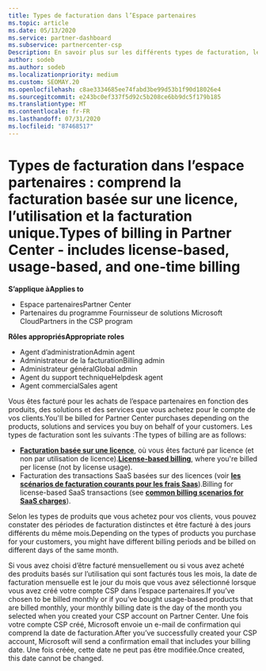 ```yaml
---
title: Types de facturation dans l’Espace partenaires
ms.topic: article
ms.date: 05/13/2020
ms.service: partner-dashboard
ms.subservice: partnercenter-csp
Description: En savoir plus sur les différents types de facturation, les périodes de facturation et les dates de facturation que vous pouvez voir dans l’espace partenaires.
author: sodeb
ms.author: sodeb
ms.localizationpriority: medium
ms.custom: SEOMAY.20
ms.openlocfilehash: c8ae3334685ee74fabd3be99d53b1f90d18026e4
ms.sourcegitcommit: e243bc0ef337f5d92c5b208ce6bb9dc5f179b185
ms.translationtype: MT
ms.contentlocale: fr-FR
ms.lasthandoff: 07/31/2020
ms.locfileid: "87468517"
---
```

# <a name="types-of-billing-in-partner-center---includes-license-based-usage-based-and-one-time-billing"></a><span data-ttu-id="c9ce3-103">Types de facturation dans l’espace partenaires : comprend la facturation basée sur une licence, l’utilisation et la facturation unique.</span><span class="sxs-lookup"><span data-stu-id="c9ce3-103">Types of billing in Partner Center - includes license-based, usage-based, and one-time billing</span></span>

<span data-ttu-id="c9ce3-104">**S’applique à**</span><span class="sxs-lookup"><span data-stu-id="c9ce3-104">**Applies to**</span></span>

- <span data-ttu-id="c9ce3-105">Espace partenaires</span><span class="sxs-lookup"><span data-stu-id="c9ce3-105">Partner Center</span></span>
- <span data-ttu-id="c9ce3-106">Partenaires du programme Fournisseur de solutions Microsoft Cloud</span><span class="sxs-lookup"><span data-stu-id="c9ce3-106">Partners in the CSP program</span></span>

<span data-ttu-id="c9ce3-107">**Rôles appropriés**</span><span class="sxs-lookup"><span data-stu-id="c9ce3-107">**Appropriate roles**</span></span>

- <span data-ttu-id="c9ce3-108">Agent d’administration</span><span class="sxs-lookup"><span data-stu-id="c9ce3-108">Admin agent</span></span>
- <span data-ttu-id="c9ce3-109">Administrateur de la facturation</span><span class="sxs-lookup"><span data-stu-id="c9ce3-109">Billing admin</span></span>
- <span data-ttu-id="c9ce3-110">Administrateur général</span><span class="sxs-lookup"><span data-stu-id="c9ce3-110">Global admin</span></span>
- <span data-ttu-id="c9ce3-111">Agent du support technique</span><span class="sxs-lookup"><span data-stu-id="c9ce3-111">Helpdesk agent</span></span>
- <span data-ttu-id="c9ce3-112">Agent commercial</span><span class="sxs-lookup"><span data-stu-id="c9ce3-112">Sales agent</span></span>

<span data-ttu-id="c9ce3-113">Vous êtes facturé pour les achats de l’espace partenaires en fonction des produits, des solutions et des services que vous achetez pour le compte de vos clients.</span><span class="sxs-lookup"><span data-stu-id="c9ce3-113">You'll be billed for Partner Center purchases depending on the products, solutions and services you buy on behalf of your customers.</span></span> <span data-ttu-id="c9ce3-114">Les types de facturation sont les suivants :</span><span class="sxs-lookup"><span data-stu-id="c9ce3-114">The types of billing are as follows:</span></span>

- <span data-ttu-id="c9ce3-115">[**Facturation basée sur une licence**](license-based-billing.md), où vous êtes facturé par licence (et non par utilisation de licence).</span><span class="sxs-lookup"><span data-stu-id="c9ce3-115">[**License-based billing**](license-based-billing.md), where you're billed per license (not by license usage).</span></span>
- <span data-ttu-id="c9ce3-116">Facturation des transactions SaaS basées sur des licences (voir [**les scénarios de facturation courants pour les frais Saas**](common-billing-scenarios-saas.md)).</span><span class="sxs-lookup"><span data-stu-id="c9ce3-116">Billing for license-based SaaS transactions (see [**common billing scenarios for SaaS charges**](common-billing-scenarios-saas.md)).</span></span>

<span data-ttu-id="c9ce3-117">Selon les types de produits que vous achetez pour vos clients, vous pouvez constater des périodes de facturation distinctes et être facturé à des jours différents du même mois.</span><span class="sxs-lookup"><span data-stu-id="c9ce3-117">Depending on the types of products you purchase for your customers, you might have different billing periods and be billed on different days of the same month.</span></span>

<span data-ttu-id="c9ce3-118">Si vous avez choisi d’être facturé mensuellement ou si vous avez acheté des produits basés sur l’utilisation qui sont facturés tous les mois, la date de facturation mensuelle est le jour du mois que vous avez sélectionné lorsque vous avez créé votre compte CSP dans l’espace partenaires.</span><span class="sxs-lookup"><span data-stu-id="c9ce3-118">If you’ve chosen to be billed monthly or if you’ve bought usage-based products that are billed monthly, your monthly billing date is the day of the month you selected when you created your CSP account on Partner Center.</span></span> <span data-ttu-id="c9ce3-119">Une fois votre compte CSP créé, Microsoft envoie un e-mail de confirmation qui comprend la date de facturation.</span><span class="sxs-lookup"><span data-stu-id="c9ce3-119">After you’ve successfully created your CSP account, Microsoft will send a confirmation email that includes your billing date.</span></span> <span data-ttu-id="c9ce3-120">Une fois créée, cette date ne peut pas être modifiée.</span><span class="sxs-lookup"><span data-stu-id="c9ce3-120">Once created, this date cannot be changed.</span></span>
